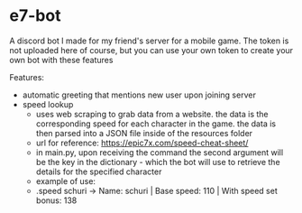 # e7-bot
A discord bot I made for my friend's server for a mobile game. The token is not uploaded here of course, but you can use your own token to create your own bot with these features

Features:
- automatic greeting that mentions new user upon joining server
- speed lookup
  - uses web scraping to grab data from a website. the data is the corresponding speed for each character in the game. the data is then parsed into a JSON file inside of the resources folder
  - url for reference: https://epic7x.com/speed-cheat-sheet/
  - in main.py, upon receiving the command the second argument will be the key in the dictionary - which the bot will use to retrieve the details for the specified character
  - example of use:
  -   .speed schuri   -> Name: schuri | Base speed: 110 | With speed set bonus: 138
